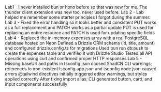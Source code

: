 Lab1 - 
I never installed bun or hono before so that was new for me.
The thunder client extension was new too, never used before.
Lab 2 - 
Lab helped me remember some starter principles I forgot during the summer.
Lab 3 - 
Fixed the error handling so it looks better and consistent
PUT works as a full replacement and PATCH works as a partial update
PUT is used for replacing an entire resource and PATCH is used for updating specific fields
Lab 4 -
Replaced the in-memory expenses array with a real PostgreSQL database hosted on Neon
Defined a Drizzle ORM schema (id, title, amount) and configured drizzle.config.ts for migrations
Used bun run db:push to create the expenses table and verified it with Drizzle Studio
Tested all API operations using curl and confirmed proper HTTP responses
Lab 5 -
Missing baseUrl and paths in tsconfig.json caused ShadCN CLI warnings; references to non-existent tsconfig.app.json and tsconfig.node.json caused errors
@tailwind directives initially triggered editor warnings, but styles applied correctly
After fixing import alias, CLI generated button, card, and input components successfully